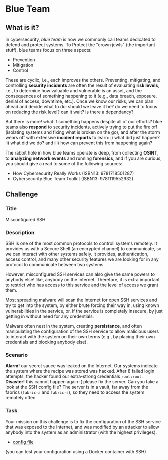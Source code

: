 # Blue Team

## What is it?

In cybersecurity, _blue team_ is how we commonly call teams dedicated to defend and protect systems.
To Protect the "crown jewls" (the important stuff), blue teams focus on three aspects:
- Prevention
- Mitigation
- Control

These are cyclic, i.e., each improves the others.
Preventing, mitigating, and controlling **security incidents** are often the result of evaluating **risk levels**, i.e., to determine how valuable and vulnerable is an asset, and the consequences of something happening to it (e.g., data breach, exposure, denial of access, downtime, etc.).
Once we know our risks, we can plan ahead and decide what to do: should we leave it be? do we need to focus on reducing the risk level? can it wait? is there a dependancy?

But there is more! what if something happens despite all of our efforts?
blue teams also **respond** to security incidents, actively trying to put the fire off (isolating systems and fixing what is broken on the go), and after the storm wears off with extensive **incident reports** to learn: i) what did just happen? ii) what did we do? and iii) how can prevent this from happening again?

The rabbit hole in how blue teams operate is deep, from collecting **OSINT**, to **analyzing network events** and running **forensics**, and if you are curious, you should give a read to some of the following sources:
- How Cybersecurity Really Works (ISBN13: 9781718501287)
- Cybersecurity Blue Team Toolkit (ISBN13: 9781119552932)

## Challenge

### Title
Misconfigured SSH

### Description
SSH is one of the most common protocols to controll systems remotely.
It provides us with a Secure Shell (an encrypted channel) to communicate, so we can interact with other systems safely.
It provides, authentication, access control, and many other security features we are looking for in any protocol to communicate between two systems.

However, misconfigured SSH services can also give the same powers to anybody else! like, anybody on the Internet.
Therefore, it is extra important to restrict who has access to this service and the level of access we grant them.

Most spreading malware will scan the Internet for open SSH services and try to get into the system, by either brute forcing their way in, using known vulnerabilities in the service, or, if the service is completely insecure, by just getting in without need for any credentials.

Malware often nest in the system, creating **persistance**, and often manipulating the configuration of the SSH service to allow malicious users to interact with the system on their own terms (e.g., by placing their own credentials and blocking anybody else).

### Scenario

**Alarm!** our secret sauce was leaked on the Internet.
Our systems indicate the system where the recipe was stored was hacked.
After 8 failed login attempts, the hacker found our extra-strong credentials `root:root`.
**Disaster!** this cannot happen again :( please fix the server.
Can you take a look at the SSH config file?
The server is in a vault, far away from the fabrics (`fabric-a` and `fabric-s`), so they need to access the system remotely often.

### Task

Your mission on this challenge is to fix the configuration of the SSH service that was exposed to the Internet, and was modified by an attacker to allow anybody into the system as an administrator (with the highest privileges).

- [config file](https://github.com/DTU-Hacker-Lab/Introduction/resources/blue_team-ssh)

(you can test your configuration using a Docker container with SSH)
